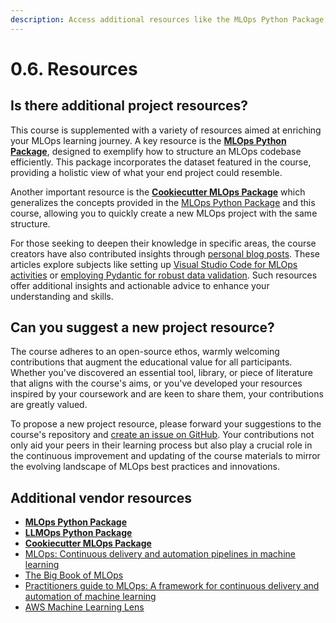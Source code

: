```yaml
---
description: Access additional resources like the MLOps Python Package, blog posts, and community contributions to further enhance your understanding. Explore a wealth of MLOps knowledge and tools.
---
```


# 0.6. Resources

## Is there additional project resources?

This course is supplemented with a variety of resources aimed at enriching your MLOps learning journey. A key resource is the **[MLOps Python Package](https://github.com/fmind/mlops-python-package)**, designed to exemplify how to structure an MLOps codebase efficiently. This package incorporates the dataset featured in the course, providing a holistic view of what your end project could resemble.

Another important resource is the **[Cookiecutter MLOps Package](https://github.com/fmind/cookiecutter-mlops-package)** which generalizes the concepts provided in the [MLOps Python Package](https://github.com/fmind/mlops-python-package) and this course, allowing you to quickly create a new MLOps project with the same structure.

For those seeking to deepen their knowledge in specific areas, the course creators have also contributed insights through [personal blog posts](https://fmind.medium.com/). These articles explore subjects like setting up [Visual Studio Code for MLOps activities](https://fmind.medium.com/how-to-configure-vs-code-for-ai-ml-and-mlops-development-in-python-%EF%B8%8F%EF%B8%8F-8582d8c6ea54) or [employing Pydantic for robust data validation](https://fmind.medium.com/make-your-mlops-code-base-solid-with-pydantic-and-pythons-abc-aeedfe9c3e65). Such resources offer additional insights and actionable advice to enhance your understanding and skills.

## Can you suggest a new project resource?

The course adheres to an open-source ethos, warmly welcoming contributions that augment the educational value for all participants. Whether you've discovered an essential tool, library, or piece of literature that aligns with the course's aims, or you've developed your resources inspired by your coursework and are keen to share them, your contributions are greatly valued.

To propose a new project resource, please forward your suggestions to the course's repository and [create an issue on GitHub](https://github.com/MLOps-Courses/mlops-coding-course/issues). Your contributions not only aid your peers in their learning process but also play a crucial role in the continuous improvement and updating of the course materials to mirror the evolving landscape of MLOps best practices and innovations.

## Additional vendor resources

- **[MLOps Python Package](https://github.com/fmind/mlops-python-package)**
- **[LLMOps Python Package](https://github.com/callmesora/llmops-python-package/)**
- **[Cookiecutter MLOps Package](https://github.com/fmind/cookiecutter-mlops-package)**
- [MLOps: Continuous delivery and automation pipelines in machine learning](https://cloud.google.com/architecture/mlops-continuous-delivery-and-automation-pipelines-in-machine-learning)
- [The Big Book of MLOps](https://www.databricks.com/sites/default/files/2023-10/2023-10-eb-big-book-of-mlops-2nd-edition-v2-102723-final.pdf)
- [Practitioners guide to MLOps: A framework for continuous delivery and automation of machine learning](https://services.google.com/fh/files/misc/practitioners_guide_to_mlops_whitepaper.pdf)
- [AWS Machine Learning Lens](https://docs.aws.amazon.com/wellarchitected/latest/machine-learning-lens/machine-learning-lens.html)
